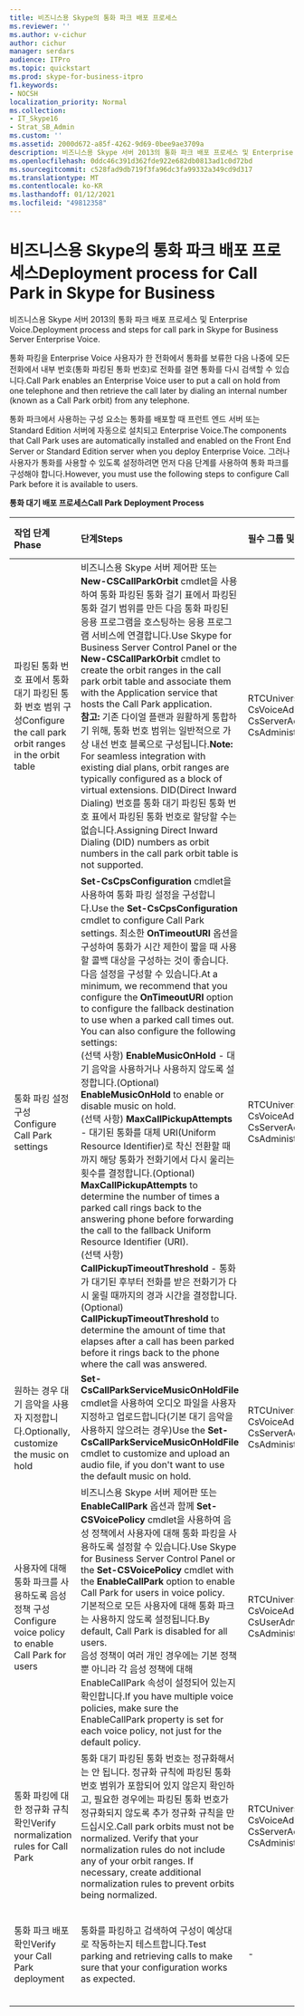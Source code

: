 ```yaml
---
title: 비즈니스용 Skype의 통화 파크 배포 프로세스
ms.reviewer: ''
ms.author: v-cichur
author: cichur
manager: serdars
audience: ITPro
ms.topic: quickstart
ms.prod: skype-for-business-itpro
f1.keywords:
- NOCSH
localization_priority: Normal
ms.collection:
- IT_Skype16
- Strat_SB_Admin
ms.custom: ''
ms.assetid: 2000d672-a85f-4262-9d69-0bee9ae3709a
description: 비즈니스용 Skype 서버 2013의 통화 파크 배포 프로세스 및 Enterprise Voice.
ms.openlocfilehash: 0ddc46c391d362fde922e682db0813ad1c0d72bd
ms.sourcegitcommit: c528fad9db719f3fa96dc3fa99332a349cd9d317
ms.translationtype: MT
ms.contentlocale: ko-KR
ms.lasthandoff: 01/12/2021
ms.locfileid: "49812358"
---
```

# <a name="deployment-process-for-call-park-in-skype-for-business"></a><span data-ttu-id="e4c79-103">비즈니스용 Skype의 통화 파크 배포 프로세스</span><span class="sxs-lookup"><span data-stu-id="e4c79-103">Deployment process for Call Park in Skype for Business</span></span>
 
<span data-ttu-id="e4c79-104">비즈니스용 Skype 서버 2013의 통화 파크 배포 프로세스 및 Enterprise Voice.</span><span class="sxs-lookup"><span data-stu-id="e4c79-104">Deployment process and steps for call park in Skype for Business Server Enterprise Voice.</span></span>
  
<span data-ttu-id="e4c79-105">통화 파킹을 Enterprise Voice 사용자가 한 전화에서 통화를 보류한 다음 나중에 모든 전화에서 내부 번호(통화 파킹된 통화 번호)로 전화를 걸면 통화를 다시 검색할 수 있습니다.</span><span class="sxs-lookup"><span data-stu-id="e4c79-105">Call Park enables an Enterprise Voice user to put a call on hold from one telephone and then retrieve the call later by dialing an internal number (known as a Call Park orbit) from any telephone.</span></span>
  
<span data-ttu-id="e4c79-106">통화 파크에서 사용하는 구성 요소는 통화를 배포할 때 프런트 엔드 서버 또는 Standard Edition 서버에 자동으로 설치되고 Enterprise Voice.</span><span class="sxs-lookup"><span data-stu-id="e4c79-106">The components that Call Park uses are automatically installed and enabled on the Front End Server or Standard Edition server when you deploy Enterprise Voice.</span></span> <span data-ttu-id="e4c79-107">그러나 사용자가 통화를 사용할 수 있도록 설정하려면 먼저 다음 단계를 사용하여 통화 파크를 구성해야 합니다.</span><span class="sxs-lookup"><span data-stu-id="e4c79-107">However, you must use the following steps to configure Call Park before it is available to users.</span></span> 
  
<span data-ttu-id="e4c79-108">**통화 대기 배포 프로세스**</span><span class="sxs-lookup"><span data-stu-id="e4c79-108">**Call Park Deployment Process**</span></span>

|<span data-ttu-id="e4c79-109">**작업 단계**</span><span class="sxs-lookup"><span data-stu-id="e4c79-109">**Phase**</span></span>|<span data-ttu-id="e4c79-110">**단계**</span><span class="sxs-lookup"><span data-stu-id="e4c79-110">**Steps**</span></span>|<span data-ttu-id="e4c79-111">**필수 그룹 및 역할**</span><span class="sxs-lookup"><span data-stu-id="e4c79-111">**Required groups and roles**</span></span>|<span data-ttu-id="e4c79-112">**배포 설명서**</span><span class="sxs-lookup"><span data-stu-id="e4c79-112">**Deployment documentation**</span></span>|
|:-----|:-----|:-----|:-----|
|<span data-ttu-id="e4c79-113">파킹된 통화 번호 표에서 통화 대기 파킹된 통화 번호 범위 구성</span><span class="sxs-lookup"><span data-stu-id="e4c79-113">Configure the call park orbit ranges in the orbit table</span></span>  <br/> |<span data-ttu-id="e4c79-114">비즈니스용 Skype 서버 제어판 또는 **New-CSCallParkOrbit** cmdlet을 사용하여 통화 파킹된 통화 걸기 표에서 파킹된 통화 걸기 범위를 만든 다음 통화 파킹된 응용 프로그램을 호스팅하는 응용 프로그램 서비스에 연결합니다.</span><span class="sxs-lookup"><span data-stu-id="e4c79-114">Use Skype for Business Server Control Panel or the **New-CSCallParkOrbit** cmdlet to create the orbit ranges in the call park orbit table and associate them with the Application service that hosts the Call Park application.</span></span> <br/> <span data-ttu-id="e4c79-115">**참고:** 기존 다이얼 플랜과 원활하게 통합하기 위해, 통화 번호 범위는 일반적으로 가상 내선 번호 블록으로 구성됩니다.</span><span class="sxs-lookup"><span data-stu-id="e4c79-115">**Note:** For seamless integration with existing dial plans, orbit ranges are typically configured as a block of virtual extensions.</span></span> <span data-ttu-id="e4c79-116">DID(Direct Inward Dialing) 번호를 통화 대기 파킹된 통화 번호 표에서 파킹된 통화 번호로 할당할 수는 없습니다.</span><span class="sxs-lookup"><span data-stu-id="e4c79-116">Assigning Direct Inward Dialing (DID) numbers as orbit numbers in the call park orbit table is not supported.</span></span> <br/> |<span data-ttu-id="e4c79-117">RTCUniversalServerAdmins</span><span class="sxs-lookup"><span data-stu-id="e4c79-117">RTCUniversalServerAdmins</span></span>  <br/> <span data-ttu-id="e4c79-118">CsVoiceAdministrator</span><span class="sxs-lookup"><span data-stu-id="e4c79-118">CsVoiceAdministrator</span></span>  <br/> <span data-ttu-id="e4c79-119">CsServerAdministrator</span><span class="sxs-lookup"><span data-stu-id="e4c79-119">CsServerAdministrator</span></span>  <br/> <span data-ttu-id="e4c79-120">CsAdministrator</span><span class="sxs-lookup"><span data-stu-id="e4c79-120">CsAdministrator</span></span>  <br/> |[<span data-ttu-id="e4c79-121">비즈니스용 Skype에서 통화 파크 궤도 범위 만들기 또는 수정</span><span class="sxs-lookup"><span data-stu-id="e4c79-121">Create or modify a Call Park orbit range in Skype for Business</span></span>](create-or-modify-a-call-park-orbit-range.md) <br/> |
|<span data-ttu-id="e4c79-122">통화 파킹 설정 구성</span><span class="sxs-lookup"><span data-stu-id="e4c79-122">Configure Call Park settings</span></span>  <br/> | <span data-ttu-id="e4c79-123">**Set-CsCpsConfiguration** cmdlet을 사용하여 통화 파킹 설정을 구성합니다.</span><span class="sxs-lookup"><span data-stu-id="e4c79-123">Use the **Set-CsCpsConfiguration** cmdlet to configure Call Park settings.</span></span> <span data-ttu-id="e4c79-124">최소한 **OnTimeoutURI** 옵션을 구성하여 통화가 시간 제한이 짧을 때 사용할 콜백 대상을 구성하는 것이 좋습니다. 다음 설정을 구성할 수 있습니다.</span><span class="sxs-lookup"><span data-stu-id="e4c79-124">At a minimum, we recommend that you configure the **OnTimeoutURI** option to configure the fallback destination to use when a parked call times out. You can also configure the following settings:</span></span> <br/>  <span data-ttu-id="e4c79-125">(선택 사항) **EnableMusicOnHold** - 대기 음악을 사용하거나 사용하지 않도록 설정합니다.</span><span class="sxs-lookup"><span data-stu-id="e4c79-125">(Optional) **EnableMusicOnHold** to enable or disable music on hold.</span></span> <br/>  <span data-ttu-id="e4c79-126">(선택 사항) **MaxCallPickupAttempts** - 대기된 통화를 대체 URI(Uniform Resource Identifier)로 착신 전환할 때까지 해당 통화가 전화기에서 다시 울리는 횟수를 결정합니다.</span><span class="sxs-lookup"><span data-stu-id="e4c79-126">(Optional) **MaxCallPickupAttempts** to determine the number of times a parked call rings back to the answering phone before forwarding the call to the fallback Uniform Resource Identifier (URI).</span></span> <br/>  <span data-ttu-id="e4c79-127">(선택 사항) **CallPickupTimeoutThreshold** - 통화가 대기된 후부터 전화를 받은 전화기가 다시 울릴 때까지의 경과 시간을 결정합니다.</span><span class="sxs-lookup"><span data-stu-id="e4c79-127">(Optional) **CallPickupTimeoutThreshold** to determine the amount of time that elapses after a call has been parked before it rings back to the phone where the call was answered.</span></span> <br/> |<span data-ttu-id="e4c79-128">RTCUniversalServerAdmins</span><span class="sxs-lookup"><span data-stu-id="e4c79-128">RTCUniversalServerAdmins</span></span>  <br/> <span data-ttu-id="e4c79-129">CsVoiceAdministrator</span><span class="sxs-lookup"><span data-stu-id="e4c79-129">CsVoiceAdministrator</span></span>  <br/> <span data-ttu-id="e4c79-130">CsServerAdministrator</span><span class="sxs-lookup"><span data-stu-id="e4c79-130">CsServerAdministrator</span></span>  <br/> <span data-ttu-id="e4c79-131">CsAdministrator</span><span class="sxs-lookup"><span data-stu-id="e4c79-131">CsAdministrator</span></span>  <br/> |[<span data-ttu-id="e4c79-132">비즈니스용 Skype에서 통화 파크 설정 구성</span><span class="sxs-lookup"><span data-stu-id="e4c79-132">Configure Call Park settings in Skype for Business</span></span>](configure-call-park-settings.md) <br/> |
|<span data-ttu-id="e4c79-133">원하는 경우 대기 음악을 사용자 지정합니다.</span><span class="sxs-lookup"><span data-stu-id="e4c79-133">Optionally, customize the music on hold</span></span>  <br/> |<span data-ttu-id="e4c79-134">**Set-CsCallParkServiceMusicOnHoldFile** cmdlet을 사용하여 오디오 파일을 사용자 지정하고 업로드합니다(기본 대기 음악을 사용하지 않으려는 경우)</span><span class="sxs-lookup"><span data-stu-id="e4c79-134">Use the **Set-CsCallParkServiceMusicOnHoldFile** cmdlet to customize and upload an audio file, if you don't want to use the default music on hold.</span></span> <br/> |<span data-ttu-id="e4c79-135">RTCUniversalServerAdmins</span><span class="sxs-lookup"><span data-stu-id="e4c79-135">RTCUniversalServerAdmins</span></span>  <br/> <span data-ttu-id="e4c79-136">CsVoiceAdministrator</span><span class="sxs-lookup"><span data-stu-id="e4c79-136">CsVoiceAdministrator</span></span>  <br/> <span data-ttu-id="e4c79-137">CsServerAdministrator</span><span class="sxs-lookup"><span data-stu-id="e4c79-137">CsServerAdministrator</span></span>  <br/> <span data-ttu-id="e4c79-138">CsAdministrator</span><span class="sxs-lookup"><span data-stu-id="e4c79-138">CsAdministrator</span></span>  <br/> |[<span data-ttu-id="e4c79-139">비즈니스용 통화 파킹된 통화 음악 사용자 지정</span><span class="sxs-lookup"><span data-stu-id="e4c79-139">Customize Call Park music on hold inSkype for Business</span></span>](customize-call-park-music-on-hold.md) <br/> |
|<span data-ttu-id="e4c79-140">사용자에 대해 통화 파크를 사용하도록 음성 정책 구성</span><span class="sxs-lookup"><span data-stu-id="e4c79-140">Configure voice policy to enable Call Park for users</span></span>  <br/> |<span data-ttu-id="e4c79-141">비즈니스용 Skype 서버 제어판 또는 **EnableCallPark** 옵션과 함께 **Set-CSVoicePolicy** cmdlet을 사용하여 음성 정책에서 사용자에 대해 통화 파킹을 사용하도록 설정할 수 있습니다.</span><span class="sxs-lookup"><span data-stu-id="e4c79-141">Use Skype for Business Server Control Panel or the **Set-CSVoicePolicy** cmdlet with the **EnableCallPark** option to enable Call Park for users in voice policy.</span></span> <br/> <span data-ttu-id="e4c79-142">기본적으로 모든 사용자에 대해 통화 파크는 사용하지 않도록 설정됩니다.</span><span class="sxs-lookup"><span data-stu-id="e4c79-142">By default, Call Park is disabled for all users.</span></span>  <br/> <span data-ttu-id="e4c79-143">음성 정책이 여러 개인 경우에는 기본 정책뿐 아니라 각 음성 정책에 대해 EnableCallPark 속성이 설정되어 있는지 확인합니다.</span><span class="sxs-lookup"><span data-stu-id="e4c79-143">If you have multiple voice policies, make sure the EnableCallPark property is set for each voice policy, not just for the default policy.</span></span>  <br/> |<span data-ttu-id="e4c79-144">RTCUniversalServerAdmins</span><span class="sxs-lookup"><span data-stu-id="e4c79-144">RTCUniversalServerAdmins</span></span>  <br/> <span data-ttu-id="e4c79-145">CsVoiceAdministrator</span><span class="sxs-lookup"><span data-stu-id="e4c79-145">CsVoiceAdministrator</span></span>  <br/> <span data-ttu-id="e4c79-146">CsUserAdministrator</span><span class="sxs-lookup"><span data-stu-id="e4c79-146">CsUserAdministrator</span></span>  <br/> <span data-ttu-id="e4c79-147">CsAdministrator</span><span class="sxs-lookup"><span data-stu-id="e4c79-147">CsAdministrator</span></span>  <br/> |[<span data-ttu-id="e4c79-148">비즈니스용 Skype에서 사용자에 대해 통화 파크 사용</span><span class="sxs-lookup"><span data-stu-id="e4c79-148">Enable Call Park for users in Skype for Business</span></span>](enable-call-park-for-users.md) <br/> |
|<span data-ttu-id="e4c79-149">통화 파킹에 대한 정규화 규칙 확인</span><span class="sxs-lookup"><span data-stu-id="e4c79-149">Verify normalization rules for Call Park</span></span>  <br/> |<span data-ttu-id="e4c79-p104">통화 대기 파킹된 통화 번호는 정규화해서는 안 됩니다. 정규화 규칙에 파킹된 통화 번호 범위가 포함되어 있지 않은지 확인하고, 필요한 경우에는 파킹된 통화 번호가 정규화되지 않도록 추가 정규화 규칙을 만드십시오.</span><span class="sxs-lookup"><span data-stu-id="e4c79-p104">Call park orbits must not be normalized. Verify that your normalization rules do not include any of your orbit ranges. If necessary, create additional normalization rules to prevent orbits being normalized.</span></span>  <br/> |<span data-ttu-id="e4c79-153">RTCUniversalServerAdmins</span><span class="sxs-lookup"><span data-stu-id="e4c79-153">RTCUniversalServerAdmins</span></span>  <br/> <span data-ttu-id="e4c79-154">CsVoiceAdministrator</span><span class="sxs-lookup"><span data-stu-id="e4c79-154">CsVoiceAdministrator</span></span>  <br/> <span data-ttu-id="e4c79-155">CsServerAdministrator</span><span class="sxs-lookup"><span data-stu-id="e4c79-155">CsServerAdministrator</span></span>  <br/> <span data-ttu-id="e4c79-156">CsAdministrator</span><span class="sxs-lookup"><span data-stu-id="e4c79-156">CsAdministrator</span></span>  <br/> |[<span data-ttu-id="e4c79-157">비즈니스용 Skype에서 통화 파크에 대한 정규화 규칙 확인</span><span class="sxs-lookup"><span data-stu-id="e4c79-157">Verify normalization rules for Call Park in Skype for Business</span></span>](verify-normalization-rules-for-call-park.md) <br/> |
|<span data-ttu-id="e4c79-158">통화 파크 배포 확인</span><span class="sxs-lookup"><span data-stu-id="e4c79-158">Verify your Call Park deployment</span></span>  <br/> |<span data-ttu-id="e4c79-159">통화를 파킹하고 검색하여 구성이 예상대로 작동하는지 테스트합니다.</span><span class="sxs-lookup"><span data-stu-id="e4c79-159">Test parking and retrieving calls to make sure that your configuration works as expected.</span></span>  <br/> |-  <br/> |[<span data-ttu-id="e4c79-160">(선택 사항) 비즈니스용 Skype에서 통화 파크 배포 확인</span><span class="sxs-lookup"><span data-stu-id="e4c79-160">(Optional) Verify Call Park deployment in Skype for Business</span></span>](optional-verify-call-park-deployment.md) <br/> |
   

